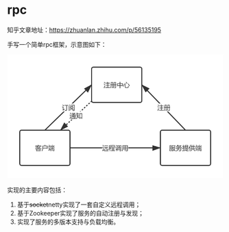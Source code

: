 # rpc
知乎文章地址：https://zhuanlan.zhihu.com/p/56135195

手写一个简单rpc框架，示意图如下：

![rpc框架示意图](https://raw.githubusercontent.com/DavidDingXu/rpc/master/images/rpc%E6%A1%86%E6%9E%B6%E7%A4%BA%E6%84%8F%E5%9B%BE.png)

实现的主要内容包括：

1. 基于~~socket~~netty实现了一套自定义远程调用；
2. 基于Zookeeper实现了服务的自动注册与发现；
3. 实现了服务的多版本支持与负载均衡。
